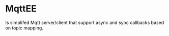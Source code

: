 # MqttEE
Is simplifed Mqtt server/client that support async and sync callbacks based on topic mapping.
